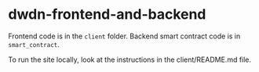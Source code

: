 # dwdn-frontend-and-backend

Frontend code is in the `client` folder. Backend smart contract code is in `smart_contract`.

To run the site locally, look at the instructions in the client/README.md file.
